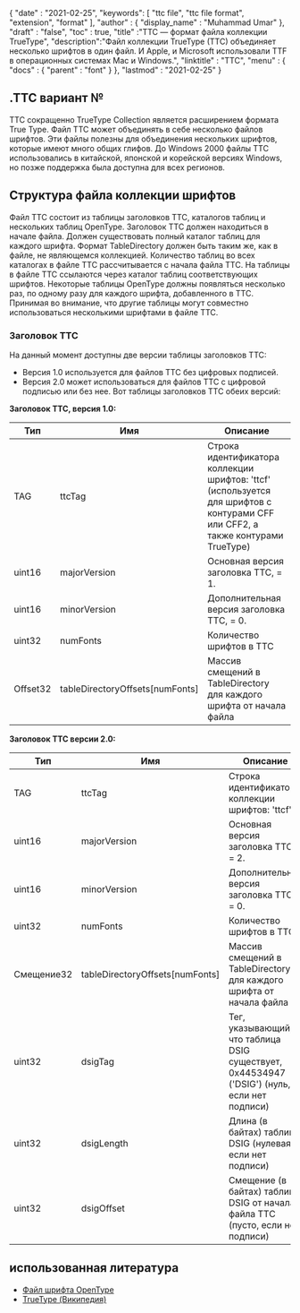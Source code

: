 {
  "date" : "2021-02-25",
  "keywords": [ "ttc file", "ttc file format", "extension", "format" ],
  "author" : {
    "display_name" : "Muhammad Umar"
},
  "draft" : "false",
  "toc" : true,
  "title" :"TTC — формат файла коллекции TrueType",
  "description":"Файл коллекции TrueType (TTC) объединяет несколько шрифтов в один файл. И Apple, и Microsoft использовали TTF в операционных системах Mac и Windows.",
  "linktitle" : "TTC",
  "menu" : {
    "docs" : {
      "parent" : "font"
}
},
  "lastmod" : "2021-02-25"
}

## .TTC вариант №
TTC сокращенно TrueType Collection является расширением формата True Type. Файл TTC может объединять в себе несколько файлов шрифтов. Эти файлы полезны для объединения нескольких шрифтов, которые имеют много общих глифов. До Windows 2000 файлы TTC использовались в китайской, японской и корейской версиях Windows, но позже поддержка была доступна для всех регионов.


## Структура файла коллекции шрифтов
Файл TTC состоит из таблицы заголовков TTC, каталогов таблиц и нескольких таблиц OpenType. Заголовок TTC должен находиться в начале файла. Должен существовать полный каталог таблиц для каждого шрифта. Формат TableDirectory должен быть таким же, как в файле, не являющемся коллекцией. Количество таблиц во всех каталогах в файле TTC рассчитывается с начала файла TTC.
На таблицы в файле TTC ссылаются через каталог таблиц соответствующих шрифтов. Некоторые таблицы OpenType должны появляться несколько раз, по одному разу для каждого шрифта, добавленного в TTC. Принимая во внимание, что другие таблицы могут совместно использоваться несколькими шрифтами в файле TTC.

### Заголовок TTC
На данный момент доступны две версии таблицы заголовков TTC:
- Версия 1.0 используется для файлов TTC без цифровых подписей.
- Версия 2.0 может использоваться для файлов TTC с цифровой подписью или без нее.
Вот таблицы заголовков TTC обеих версий:

**Заголовок TTC, версия 1.0:**

|Тип|Имя|Описание|
---|---|---|
|TAG|ttcTag|Строка идентификатора коллекции шрифтов: 'ttcf' (используется для шрифтов с контурами CFF или CFF2, а также контурами TrueType)|
|uint16|majorVersion|Основная версия заголовка TTC, = 1.|
|uint16|minorVersion|Дополнительная версия заголовка TTC, = 0.|
|uint32|numFonts|Количество шрифтов в TTC|
|Offset32|tableDirectoryOffsets[numFonts]|Массив смещений в TableDirectory для каждого шрифта от начала файла|

**Заголовок TTC версии 2.0:**

|Тип|Имя|Описание|
---|---|---|
|TAG|ttcTag |Строка идентификатора коллекции шрифтов: 'ttcf'|
|uint16| majorVersion |Основная версия заголовка TTC, = 2.|
|uint16| minorVersion |Дополнительная версия заголовка TTC, = 0.|
|uint32| numFonts |Количество шрифтов в TTC|
|Смещение32| tableDirectoryOffsets[numFonts] |Массив смещений в TableDirectory для каждого шрифта от начала файла|
|uint32| dsigTag |Тег, указывающий, что таблица DSIG существует, 0x44534947 ('DSIG') (нуль, если нет подписи)|
|uint32| dsigLength |Длина (в байтах) таблицы DSIG (нулевая, если нет подписи)|
|uint32| dsigOffset |Смещение (в байтах) таблицы DSIG от начала файла TTC (пусто, если нет подписи)|

## использованная литература
* [Файл шрифта OpenType](https://learn.microsoft.com/en-us/typography/opentype/spec/otff)
* [TrueType (Википедия)](https://en.wikipedia.org/wiki/TrueType)

